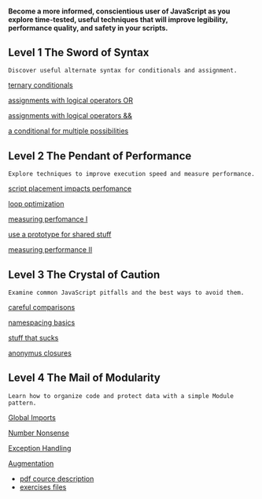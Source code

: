 #### Become a more informed, conscientious user of JavaScript as you explore time-tested, useful techniques that will improve legibility, performance quality, and safety in your scripts.


## Level 1 The Sword of Syntax

```
Discover useful alternate syntax for conditionals and assignment.
```

[ternary conditionals](https://github.com/tsvetkovpro/js/blob/master/courses/codeschool/js-best%20practices/level-1/index.html)

[assignments with logical operators OR](https://github.com/tsvetkovpro/js/blob/master/courses/codeschool/js-best%20practices/level-1/index-2.html)

[assignments with logical operators &&](https://github.com/tsvetkovpro/js/blob/master/courses/codeschool/js-best%20practices/level-1/index-3.html)

[a conditional for multiple possibilities](https://github.com/tsvetkovpro/js/blob/master/courses/codeschool/js-best%20practices/level-1/index-4.html)



## Level 2 The Pendant of Performance

```
Explore techniques to improve execution speed and measure performance.
```

[script placement impacts perfomance](https://github.com/tsvetkovpro/js/blob/master/courses/codeschool/js-best%20practices/level-2/index.html)

[loop optimization](https://github.com/tsvetkovpro/js/blob/master/courses/codeschool/js-best%20practices/level-2/index-2.html)

[measuring perfomance I](https://github.com/tsvetkovpro/js/blob/master/courses/codeschool/js-best%20practices/level-2/index-3.html)

[use a prototype for shared stuff](https://github.com/tsvetkovpro/js/blob/master/courses/codeschool/js-best%20practices/level-2/index-4.html)

[measuring performance II](https://github.com/tsvetkovpro/js/blob/master/courses/codeschool/js-best%20practices/level-2/index-5.html)



## Level 3 The Crystal of Caution

```
Examine common JavaScript pitfalls and the best ways to avoid them.
```

[careful comparisons](https://github.com/tsvetkovpro/js/blob/master/courses/codeschool/js-best%20practices/level-3/index.html)

[namespacing basics](https://github.com/tsvetkovpro/js/blob/master/courses/codeschool/js-best%20practices/level-3/index-2.html)

[stuff that sucks](https://github.com/tsvetkovpro/js/blob/master/courses/codeschool/js-best%20practices/level-3/index-3.html)

[anonymus closures](https://github.com/tsvetkovpro/js/blob/master/courses/codeschool/js-best%20practices/level-3/index-4.html)



## Level 4 The Mail of Modularity

```
Learn how to organize code and protect data with a simple Module pattern.
```

[Global Imports](https://github.com/tsvetkovpro/js/blob/master/courses/codeschool/js-best%20practices/level-4/index.html)

[Number Nonsense](https://github.com/tsvetkovpro/js/blob/master/courses/codeschool/js-best%20practices/level-4/index-2.html)

[Exception Handling](https://github.com/tsvetkovpro/js/blob/master/courses/codeschool/js-best%20practices/level-4/index-3.html)

[Augmentation](https://github.com/tsvetkovpro/js/blob/master/courses/codeschool/js-best%20practices/level-4/index-4.html)




* [pdf cource description](https://github.com/tsvetkovpro/js/blob/master/courses/codeschool/js-best%20practices/course.pdf)
* [exercises files](https://github.com/tsvetkovpro/js/tree/master/courses/codeschool/js-best%20practices/exercise)

